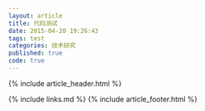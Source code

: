 ```yaml
---
layout: article
title: 代码测试
date: 2015-04-20 19:26:43
tags: test
categories: 技术研究
published: true
code: true
---
```


{% include  article_header.html %}

<div class="editr"
         data-files-html="test.html"
         data-files-css="test.css"></div>

{% include links.md %}
{% include article_footer.html %}
